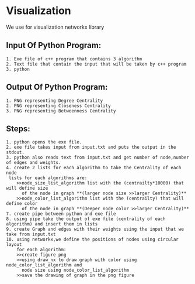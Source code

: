 # Visualization
We use for visualization networkx library
## Input Of Python Program:
	1. Exe file of c++ program that contains 3 algorithm
	2. Text file that contain the input that will be taken by c++ program
	3. python

## Output Of Python Program:
	1. PNG representing Degree Centrality
	2. PNG representing Closeness Centrality
	3. PNG representing Betweenness Centrality
## Steps:
	1. python opens the exe file.
	2. exe file takes input from input.txt and puts the output in the stdout.
	3. python also reads text from input.txt and get number of node,number of edges and weights.
	4. create 2 lists for each algorithm to take the Centrality of each node
	 lists for each algorithms are:
	  	>>node_size_list_algorithm list with the (centrailty*10000) that will define size
		  of the node in graph **(larger node size >>larger Centrality)**
	  	>>node_color_list_algorithm list with the (centrailty) that will define color
	  	  of the node in graph **(Deeper node color >>larger Centrality)**
	7. create pipe between python and exe file
	8. using pipe take the output of exe file (centrality of each algorithm) and insert them in lists
	9. create Graph and edges with their weights using the input that we take from input.txt
	10. using networkx,we define the positions of nodes using circular layout
	    for each algorithm:
	  	>>create figure png
	 	>>using draw_nx to draw graph with color using node_color_list_algorithm and
		  node size using node_color_list_algorithm
	  	>>save the drawing of graph in the png figure
